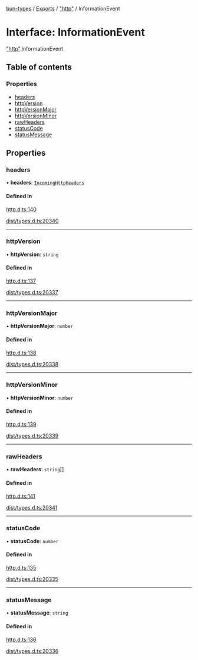 [bun-types](https://github.com/oven-sh/bun-types/blob/master/api-docs/README.md) / [Exports](https://github.com/oven-sh/bun-types/blob/master/api-docs/modules.md) / ["http"](https://github.com/oven-sh/bun-types/blob/master/api-docs/modules/http_.md) / InformationEvent

# Interface: InformationEvent

["http"](https://github.com/oven-sh/bun-types/blob/master/api-docs/modules/http_.md).InformationEvent

## Table of contents

### Properties

- [headers](https://github.com/oven-sh/bun-types/blob/master/api-docs/interfaces/http_.InformationEvent.md#headers)
- [httpVersion](https://github.com/oven-sh/bun-types/blob/master/api-docs/interfaces/http_.InformationEvent.md#httpversion)
- [httpVersionMajor](https://github.com/oven-sh/bun-types/blob/master/api-docs/interfaces/http_.InformationEvent.md#httpversionmajor)
- [httpVersionMinor](https://github.com/oven-sh/bun-types/blob/master/api-docs/interfaces/http_.InformationEvent.md#httpversionminor)
- [rawHeaders](https://github.com/oven-sh/bun-types/blob/master/api-docs/interfaces/http_.InformationEvent.md#rawheaders)
- [statusCode](https://github.com/oven-sh/bun-types/blob/master/api-docs/interfaces/http_.InformationEvent.md#statuscode)
- [statusMessage](https://github.com/oven-sh/bun-types/blob/master/api-docs/interfaces/http_.InformationEvent.md#statusmessage)

## Properties

### headers

• **headers**: [`IncomingHttpHeaders`](https://github.com/oven-sh/bun-types/blob/master/api-docs/interfaces/http_.IncomingHttpHeaders.md)

#### Defined in

[http.d.ts:140](https://github.com/valgaze/bun-types/blob/6f8dbf8/http.d.ts#L140)

[dist/types.d.ts:20340](https://github.com/valgaze/bun-types/blob/6f8dbf8/dist/types.d.ts#L20340)

___

### httpVersion

• **httpVersion**: `string`

#### Defined in

[http.d.ts:137](https://github.com/valgaze/bun-types/blob/6f8dbf8/http.d.ts#L137)

[dist/types.d.ts:20337](https://github.com/valgaze/bun-types/blob/6f8dbf8/dist/types.d.ts#L20337)

___

### httpVersionMajor

• **httpVersionMajor**: `number`

#### Defined in

[http.d.ts:138](https://github.com/valgaze/bun-types/blob/6f8dbf8/http.d.ts#L138)

[dist/types.d.ts:20338](https://github.com/valgaze/bun-types/blob/6f8dbf8/dist/types.d.ts#L20338)

___

### httpVersionMinor

• **httpVersionMinor**: `number`

#### Defined in

[http.d.ts:139](https://github.com/valgaze/bun-types/blob/6f8dbf8/http.d.ts#L139)

[dist/types.d.ts:20339](https://github.com/valgaze/bun-types/blob/6f8dbf8/dist/types.d.ts#L20339)

___

### rawHeaders

• **rawHeaders**: `string`[]

#### Defined in

[http.d.ts:141](https://github.com/valgaze/bun-types/blob/6f8dbf8/http.d.ts#L141)

[dist/types.d.ts:20341](https://github.com/valgaze/bun-types/blob/6f8dbf8/dist/types.d.ts#L20341)

___

### statusCode

• **statusCode**: `number`

#### Defined in

[http.d.ts:135](https://github.com/valgaze/bun-types/blob/6f8dbf8/http.d.ts#L135)

[dist/types.d.ts:20335](https://github.com/valgaze/bun-types/blob/6f8dbf8/dist/types.d.ts#L20335)

___

### statusMessage

• **statusMessage**: `string`

#### Defined in

[http.d.ts:136](https://github.com/valgaze/bun-types/blob/6f8dbf8/http.d.ts#L136)

[dist/types.d.ts:20336](https://github.com/valgaze/bun-types/blob/6f8dbf8/dist/types.d.ts#L20336)
